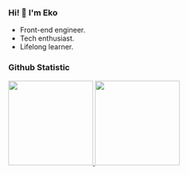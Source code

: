 ### Hi! 👋 I'm Eko

<ul>
  <li>Front-end engineer.</li>
  <li>Tech enthusiast.</li>
  <li>Lifelong learner.</li>
</ul>

### Github Statistic
<p align="left">
<a href="https://github.com/eksajourney">
  <img height="170em" src="https://github-readme-stats-eight-theta.vercel.app/api?username=eksajourney&show_icons=true&theme=algolia&include_all_commits=true&count_private=true"/>
  <img height="170em" src="https://github-readme-stats-eight-theta.vercel.app/api/top-langs/?username=eksajourney&layout=compact&langs_count=8&theme=algolia"/>
</a>
</p>
